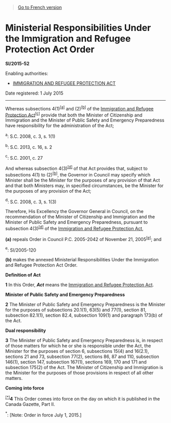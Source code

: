 > [Go to French version](/fr/Règlements/Textes%20réglementaires/2015/52.md)

# Ministerial Responsibilities Under the Immigration and Refugee Protection Act Order

**SI/2015-52**

Enabling authorities: 
- [IMMIGRATION AND REFUGEE PROTECTION ACT](/en/Acts/Statutes%20of%20Canada/2001/c.%2027.md)

Date registered: 1 July 2015

----------

Whereas subsections 4(1)<sup><a href='#fn_81000-2-1505-E_hq_15342'>[a]</a></sup> and (2)<sup><a href='#fn_81000-2-1505-E_hq_15341'>[b]</a></sup> of the [Immigration and Refugee Protection Act](/en/Acts/Statutes%20of%20Canada/2001/c.%2027.md)<sup><a href='#fn_81000-2-1505-E_hq_12556'>[c]</a></sup> provide that both the Minister of Citizenship and Immigration and the Minister of Public Safety and Emergency Preparedness have responsibility for the administration of the Act;

<a name='fn_81000-2-1505-E_hq_15342'><sup>a</sup></a>: S.C. 2008, c. 3, s. 1(1)<br />

<a name='fn_81000-2-1505-E_hq_15341'><sup>b</sup></a>: S.C. 2013, c. 16, s. 2<br />

<a name='fn_81000-2-1505-E_hq_12556'><sup>c</sup></a>: S.C. 2001, c. 27<br />

And whereas subsection 4(3)<sup><a href='#fn_81000-2-1505-E_hq_12557'>[d]</a></sup> of that Act provides that, subject to subsections 4(1) to (2)<sup><a href='#fn_81000-2-1505-E_hq_15341'>[b]</a></sup>, the Governor in Council may specify which Minister shall be the Minister for the purposes of any provision of that Act and that both Ministers may, in specified circumstances, be the Minister for the purposes of any provision of the Act;

<a name='fn_81000-2-1505-E_hq_12557'><sup>d</sup></a>: S.C. 2008, c. 3, s. 1(3)<br />

Therefore, His Excellency the Governor General in Council, on the recommendation of the Minister of Citizenship and Immigration and the Minister of Public Safety and Emergency Preparedness, pursuant to subsection 4(3)<sup><a href='#fn_81000-2-1505-E_hq_12557'>[d]</a></sup> of the [Immigration and Refugee Protection Act](/en/Acts/Statutes%20of%20Canada/2001/c.%2027.md),

**(a)** repeals Order in Council P.C. 2005-2042 of November 21, 2005<sup><a href='#fn_81000-2-1505-E_hq_12555'>[e]</a></sup>; and

<a name='fn_81000-2-1505-E_hq_12555'><sup>e</sup></a>: SI/2005-120<br />



**(b)** makes the annexed Ministerial Responsibilities Under the Immigration and Refugee Protection Act Order.






**Definition of Act**

**1** In this Order, ***Act*** means the [Immigration and Refugee Protection Act](/en/Acts/Statutes%20of%20Canada/2001/c.%2027.md).




**Minister of Public Safety and Emergency Preparedness**

**2** The Minister of Public Safety and Emergency Preparedness is the Minister for the purposes of subsections 20.1(1), 63(5) and 77(1), section 81, subsection 82.1(1), section 82.4, subsection 109(1) and paragraph 173(b) of the Act.




**Dual responsibility**

**3** The Minister of Public Safety and Emergency Preparedness is, in respect of those matters for which he or she is responsible under the Act, the Minister for the purposes of section 6, subsections 15(4) and 16(2.1), sections 21 and 73, subsection 77(2), sections 86, 87 and 110, subsection 146(1), section 147, subsection 167(1), sections 169, 170 and 171 and subsection 175(2) of the Act. The Minister of Citizenship and Immigration is the Minister for the purposes of those provisions in respect of all other matters.




**Coming into force**

<sup><a href='#fn_Ind2DEC_hq_15933'>[*]</a></sup>**4** This Order comes into force on the day on which it is published in the Canada Gazette, Part II.

<a name='fn_Ind2DEC_hq_15933'><sup>*</sup></a>: [Note: Order in force July 1, 2015.]<br />


